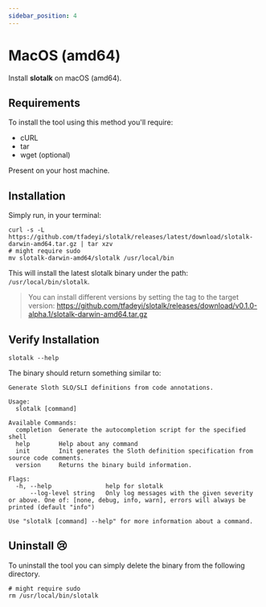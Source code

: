 ```yaml
---
sidebar_position: 4
---
```


# MacOS (amd64)

Install **slotalk** on macOS (amd64).

## Requirements

To install the tool using this method you'll require:

* cURL
* tar
* wget (optional)

Present on your host machine.

## Installation

Simply run, in your terminal:

```shell
curl -s -L https://github.com/tfadeyi/slotalk/releases/latest/download/slotalk-darwin-amd64.tar.gz | tar xzv
# might require sudo
mv slotalk-darwin-amd64/slotalk /usr/local/bin
```

This will install the latest slotalk binary under the path: `/usr/local/bin/slotalk`.

> You can install different versions by setting the tag to the target version: https://github.com/tfadeyi/slotalk/releases/download/v0.1.0-alpha.1/slotalk-darwin-amd64.tar.gz

## Verify Installation

```shell
slotalk --help
```

The binary should return something similar to:

```shell
Generate Sloth SLO/SLI definitions from code annotations.

Usage:
  slotalk [command]

Available Commands:
  completion  Generate the autocompletion script for the specified shell
  help        Help about any command
  init        Init generates the Sloth definition specification from source code comments.
  version     Returns the binary build information.

Flags:
  -h, --help               help for slotalk
      --log-level string   Only log messages with the given severity or above. One of: [none, debug, info, warn], errors will always be printed (default "info")

Use "slotalk [command] --help" for more information about a command.
```

## Uninstall 😢

To uninstall the tool you can simply delete the binary from the following directory.

```shell
# might require sudo
rm /usr/local/bin/slotalk
```
